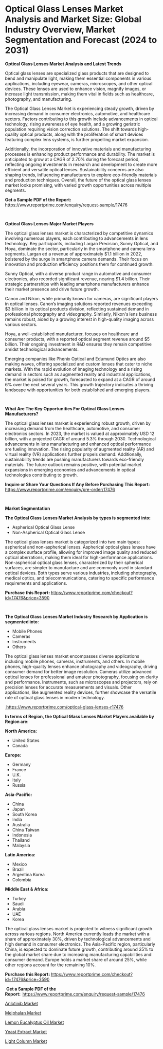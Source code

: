 <p><h1>Optical Glass Lenses Market Analysis and Market Size: Global Industry Overview, Market Segmentation and Forecast (2024 to 2031)</h1></p><p><strong>Optical Glass Lenses Market Analysis and Latest Trends</strong></p>
<p><p>Optical glass lenses are specialized glass products that are designed to bend and manipulate light, making them essential components in various applications, including eyewear, cameras, microscopes, and other optical devices. These lenses are used to enhance vision, magnify images, or increase light transmission, making them vital in fields such as healthcare, photography, and manufacturing.</p><p>The Optical Glass Lenses Market is experiencing steady growth, driven by increasing demand in consumer electronics, automotive, and healthcare sectors. Factors contributing to this growth include advancements in optical technology, rising awareness of eye health, and a growing geriatric population requiring vision correction solutions. The shift towards high-quality optical products, along with the proliferation of smart devices featuring complex lens systems, is further propelling market expansion.</p><p>Additionally, the incorporation of innovative materials and manufacturing processes is enhancing product performance and durability. The market is anticipated to grow at a CAGR of 2.70% during the forecast period, reflecting ongoing investments in research and development to create more efficient and versatile optical lenses. Sustainability concerns are also shaping trends, influencing manufacturers to explore eco-friendly materials and production techniques. Overall, the future of the optical glass lenses market looks promising, with varied growth opportunities across multiple segments.</p></p>
<p><strong>Get a Sample PDF of the Report:&nbsp;</strong> <a href="https://www.reportprime.com/enquiry/request-sample/17476?utm_campaign=1159&utm_medium=2&utm_source=Github&utm_content=ia&utm_term=19112024&utm_id=optical-glass-lenses">https://www.reportprime.com/enquiry/request-sample/17476</a></p>
<p>&nbsp;</p>
<p><strong>Optical Glass Lenses Major Market Players</strong></p>
<p><p>The optical glass lenses market is characterized by competitive dynamics involving numerous players, each contributing to advancements in lens technology. Key participants, including Largan Precision, Sunny Optical, and Hoya, dominate the sector, particularly in the smartphone and camera lens segments. Largan ed a revenue of approximately $1.1 billion in 2022, bolstered by the surge in smartphone camera demands. Their focus on innovation and production efficiency positions them for continued growth.</p><p>Sunny Optical, with a diverse product range in automotive and consumer electronics, also recorded significant revenue, nearing $1.4 billion. Their strategic partnerships with leading smartphone manufacturers enhance their market presence and drive future growth.</p><p>Canon and Nikon, while primarily known for cameras, are significant players in optical lenses. Canon’s imaging solutions reported revenues exceeding $3 billion in its optical products division, reflecting sustained demand in professional photography and videography. Similarly, Nikon's lens business remains robust, aided by a growing interest in high-quality imaging across various sectors.</p><p>Hoya, a well-established manufacturer, focuses on healthcare and consumer products, with a reported optical segment revenue around $5 billion. Their ongoing investment in R&D ensures they remain competitive amidst technological advancements.</p><p>Emerging companies like Phenix Optical and Edumund Optics are also making waves, offering specialized and custom lenses that cater to niche markets. With the rapid evolution of imaging technology and a rising demand in sectors such as augmented reality and industrial applications, the market is poised for growth, forecasted to expand at a CAGR of around 6% over the next several years. This growth trajectory indicates a thriving landscape with opportunities for both established and emerging players.</p></p>
<p>&nbsp;</p>
<p><strong>What Are The Key Opportunities For Optical Glass Lenses Manufacturers?</strong></p>
<p><p>The optical glass lenses market is experiencing robust growth, driven by increasing demand from the healthcare, automotive, and consumer electronics sectors. In 2023, the market is valued at approximately USD 12 billion, with a projected CAGR of around 5.3% through 2030. Technological advancements in lens manufacturing and enhanced optical performance are fueling innovation. The rising popularity of augmented reality (AR) and virtual reality (VR) applications further propels demand. Additionally, sustainability trends are pushing manufacturers towards eco-friendly materials. The future outlook remains positive, with potential market expansions in emerging economies and advancements in optical technologies contributing to growth.</p></p>
<p><strong>Inquire or Share Your Questions If Any Before Purchasing This Report:</strong> <a href="https://www.reportprime.com/enquiry/pre-order/17476?utm_campaign=1159&utm_medium=2&utm_source=Github&utm_content=ia&utm_term=19112024&utm_id=optical-glass-lenses">https://www.reportprime.com/enquiry/pre-order/17476</a></p>
<p>&nbsp;</p>
<p><strong>Market Segmentation</strong></p>
<p><strong>The Optical Glass Lenses Market Analysis by types is segmented into:</strong></p>
<p><ul><li>Aspherical Optical Glass Lense</li><li>Non-Aspherical Optical Glass Lense</li></ul></p>
<p><p>The optical glass lenses market is categorized into two main types: aspherical and non-aspherical lenses. Aspherical optical glass lenses have a complex surface profile, allowing for improved image quality and reduced optical aberrations, making them ideal for high-performance applications. Non-aspherical optical glass lenses, characterized by their spherical surfaces, are simpler to manufacture and are commonly used in standard optical devices. Both types serve various industries, including photography, medical optics, and telecommunications, catering to specific performance requirements and applications.</p></p>
<p><strong>Purchase this Report:&nbsp;</strong><a href="https://www.reportprime.com/checkout?id=17476&price=3590&utm_campaign=1159&utm_medium=2&utm_source=Github&utm_content=ia&utm_term=19112024&utm_id=optical-glass-lenses">https://www.reportprime.com/checkout?id=17476&price=3590</a></p>
<p>&nbsp;</p>
<p><strong>The Optical Glass Lenses Market Industry Research by Application is segmented into:</strong></p>
<p><ul><li>Mobile Phones</li><li>Cameras</li><li>Instruments</li><li>Others</li></ul></p>
<p><p>The optical glass lenses market encompasses diverse applications including mobile phones, cameras, instruments, and others. In mobile phones, high-quality lenses enhance photography and videography, driving consumer demand for better image resolution. Cameras utilize advanced optical lenses for professional and amateur photography, focusing on clarity and performance. Instruments, such as microscopes and projectors, rely on precision lenses for accurate measurements and visuals. Other applications, like augmented reality devices, further showcase the versatile role of optical glass lenses in modern technology.</p></p>
<p><a href="https://www.reportprime.com/optical-glass-lenses-r17476?utm_campaign=1159&utm_medium=2&utm_source=Github&utm_content=ia&utm_term=19112024&utm_id=optical-glass-lenses">&nbsp;https://www.reportprime.com/optical-glass-lenses-r17476</a></p>
<p><strong>In terms of Region, the Optical Glass Lenses Market Players available by Region are:</strong></p>
<p>
    <p> <strong> North America: </strong>
        <ul>
            <li>United States</li>
            <li>Canada</li>
        </ul>
        </p> 
    <p> <strong> Europe: </strong>
        <ul>
            <li>Germany</li>
            <li>France</li>
            <li>U.K.</li>
            <li>Italy</li>
            <li>Russia</li>
        </ul>
        </p> 
    <p> <strong> Asia-Pacific: </strong>
        <ul>
            <li>China</li>
            <li>Japan</li>
            <li>South Korea</li>
            <li>India</li>
            <li>Australia</li>
            <li>China Taiwan</li>
            <li>Indonesia</li>
            <li>Thailand</li>
            <li>Malaysia</li>
        </ul>
        </p> 
    <p> <strong> Latin America: </strong>
        <ul>
            <li>Mexico</li>
            <li>Brazil</li>
            <li>Argentina Korea</li>
            <li>Colombia</li>
        </ul>
        </p> 
    <p> <strong> Middle East & Africa: </strong>
        <ul>
            <li>Turkey</li>
            <li>Saudi</li>
            <li>Arabia</li>
            <li>UAE</li>
            <li>Korea</li>
        </ul>
    </p>
    </p>
<p><p>The optical glass lenses market is projected to witness significant growth across various regions. North America currently leads the market with a share of approximately 30%, driven by technological advancements and high demand in consumer electronics. The Asia-Pacific region, particularly China, is expected to dominate future growth, contributing around 35% to the global market share due to increasing manufacturing capabilities and consumer demand. Europe holds a market share of around 25%, while other regions account for the remaining 10%.</p></p>
<p><strong>Purchase this Report: </strong><a href="https://www.reportprime.com/checkout?id=17476&price=3590&utm_campaign=1159&utm_medium=2&utm_source=Github&utm_content=ia&utm_term=19112024&utm_id=optical-glass-lenses">https://www.reportprime.com/checkout?id=17476&price=3590</a></p>
<p>&nbsp;<strong>Get a Sample PDF of the Report:&nbsp;&nbsp;</strong><a href="https://www.reportprime.com/enquiry/request-sample/17476?utm_campaign=1159&utm_medium=2&utm_source=Github&utm_content=ia&utm_term=19112024&utm_id=optical-glass-lenses">https://www.reportprime.com/enquiry/request-sample/17476</a></p>
<p><strong></strong></p>
<p><p><a href="https://issuu.com/reportprime-2/docs/anlotinib-market-size-2030.pptx_cde454a5362e32?utm_campaign=1159&utm_medium=2&utm_source=Github&utm_content=ia&utm_term=19112024&utm_id=optical-glass-lenses">Anlotinib Market</a></p><p><a href="https://issuu.com/reportprime-2/docs/melphalan-market-size-2030.pptx_a5288484e33467?utm_campaign=1159&utm_medium=2&utm_source=Github&utm_content=ia&utm_term=19112024&utm_id=optical-glass-lenses">Melphalan Market</a></p><p><a href="https://www.linkedin.com/pulse/global-lemon-eucalyptus-oil-market-trends-insights-growth-zufbe?utm_campaign=1159&utm_medium=2&utm_source=Github&utm_content=ia&utm_term=19112024&utm_id=optical-glass-lenses">Lemon Eucalyptus Oil Market</a></p><p><a href="https://www.linkedin.com/pulse/future-forecasts-global-yeast-extract-market-show-149-cagr-91y4f?utm_campaign=1159&utm_medium=2&utm_source=Github&utm_content=ia&utm_term=19112024&utm_id=optical-glass-lenses">Yeast Extract Market</a></p><p><a href="https://www.linkedin.com/pulse/light-column-landscape-product-spectrum-market-trajectories-easme?utm_campaign=1159&utm_medium=2&utm_source=Github&utm_content=ia&utm_term=19112024&utm_id=optical-glass-lenses">Light Column Market</a></p></p>